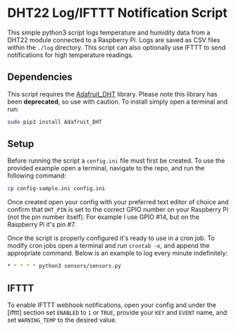 # DHT22 Log/IFTTT Notification Script

This simple python3 script logs temperature and humidity data from a DHT22 module connected to a Raspberry Pi. Logs are saved as CSV files within the `./log` directory. This script can also optionally use IFTTT to send notifications for high temperature readings.

## Dependencies

This script requires the [Adafruit_DHT](https://github.com/adafruit/Adafruit_Python_DHT) library. Please note this library has been **deprecated**, so use with caution. To install simply open a terminal and run:

```bash
sudo pip3 install Adafruit_DHT
```

## Setup

Before running the script a `config.ini` file must first be created. To use the provided example open a terminal, navigate to the repo, and run the following command:

```bash
cp config-sample.ini config.ini
```

Once created open your config with your preferred text editor of choice and confirm that `DHT_PIN` is set to the correct GPIO number on your Raspberry Pi (not the pin number itself). For example I use GPIO #14, but on the Raspberry Pi it's pin #7.

Once the script is properly configured it's ready to use in a cron job. To modify cron jobs open a terminal and run `crontab -e`, and append the appropriate command. Below is an example to log every minute indefinitely:

```bash
* * * * * python3 sensors/sensors.py
```

## IFTTT

To enable IFTTT webhook notifications, open your config and under the [ifttt] section set `ENABLED` to `1` or `TRUE`, provide your `KEY` and `EVENT` name, and set `WARNING_TEMP` to the desired value.